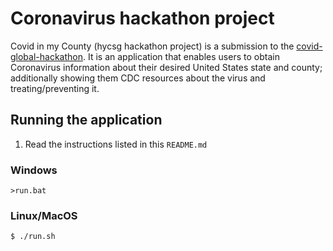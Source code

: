 # Coronavirus hackathon project

Covid in my County (hycsg hackathon project) is a submission to the [covid-global-hackathon](https://covid-global-hackathon.devpost.com). It is an application that enables users to obtain Coronavirus information about their desired United States state and county; additionally showing them CDC resources about the virus and treating/preventing it.

## Running the application

1. Read the instructions listed in this `README.md`

### Windows
```
>run.bat
```

### Linux/MacOS
```sh
$ ./run.sh
```
